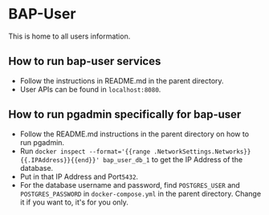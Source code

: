 # BAP-User

This is home to all users information.

## How to run bap-user services

* Follow the instructions in README.md in the parent directory.
* User APIs can be found in `localhost:8080`.

## How to run pgadmin specifically for bap-user

* Follow the README.md instructions in the parent directory on how to run pgadmin.
* Run `docker inspect --format='{{range .NetworkSettings.Networks}}{{.IPAddress}}{{end}}' bap_user_db_1` to get the IP Address of the database.
* Put in that IP Address and Port`5432`.
* For the database username and password, find `POSTGRES_USER` and `POSTGRES_PASSWORD` in `docker-compose.yml` in the parent directory. 
Change it if you want to, it's for you only.